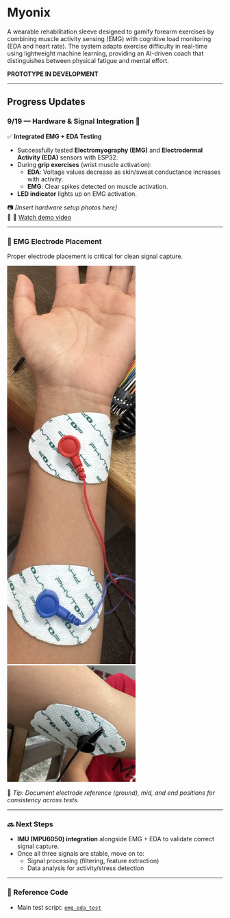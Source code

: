 # Myonix
A wearable rehabilitation sleeve designed to gamify forearm exercises by combining muscle activity sensing (EMG) with cognitive load monitoring (EDA and heart rate). The system adapts exercise difficulty in real-time using lightweight machine learning, providing an AI-driven coach that distinguishes between physical fatigue and mental effort.

**PROTOTYPE IN DEVELOPMENT**

---

## Progress Updates

### 9/19 — Hardware & Signal Integration 🚀

✅ **Integrated EMG + EDA Testing**

- Successfully tested **Electromyography (EMG)** and **Electrodermal Activity (EDA)** sensors with ESP32.  
- During **grip exercises** (wrist muscle activation):  
  - **EDA**: Voltage values decrease as skin/sweat conductance increases with activity.  
  - **EMG**: Clear spikes detected on muscle activation.  
- **LED indicator** lights up on EMG activation.  

📷 _[Insert hardware setup photos here]_  
🎥 🎥 [Watch demo video](./EDA_EMG_Integration.mp4)  

---

### 📍 EMG Electrode Placement
Proper electrode placement is critical for clean signal capture.  

<p float="left">
  <img src="./Mid_EndElectrodePlacement.png" alt="EMG End & Mid Placement" width="300"/>
  <img src="./RefElectrodePlacement.png" alt="EMG Ref Placement" width="300"/>
</p>

📝 _Tip: Document electrode reference (ground), mid, and end positions for consistency across tests._  

---

### 🔜 Next Steps
- **IMU (MPU6050) integration** alongside EMG + EDA to validate correct signal capture.  
- Once all three signals are stable, move on to:  
  - Signal processing (filtering, feature extraction)  
  - Data analysis for activity/stress detection  

---

### 📂 Reference Code
- Main test script: [`emg_eda_test`](./emg_eda_test.ino)  
